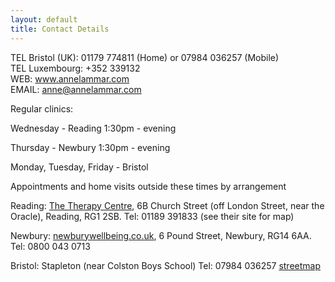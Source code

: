 ```yaml
---
layout: default
title: Contact Details
---
```


TEL Bristol (UK): 01179 774811 (Home) or 07984 036257 (Mobile)  
TEL Luxembourg: +352 339132  
WEB: www.annelammar.com  
EMAIL: anne@annelammar.com 

Regular clinics:

Wednesday - Reading 1:30pm - evening

Thursday - Newbury  1:30pm - evening

Monday, Tuesday, Friday - Bristol

Appointments and home visits outside these times by arrangement

 

Reading: <a href="http://www.thetherapycentre.org/">The Therapy Centre</a>, 6B Church Street (off London Street, near the Oracle), Reading, RG1 2SB.   Tel: 01189 391833  (see their site for map)

Newbury: <a href="www.newburywellbeing.co.uk">newburywellbeing.co.uk</a>, 6 Pound Street, Newbury, RG14 6AA.   Tel: 0800 043 0713

Bristol: Stapleton (near Colston Boys School)   Tel: 07984 036257   <a href="http://streetmap.co.uk/idmap.srf?x=361587&y=175689&z=0&sv=bs16+1bw&st=2&pc=bs16+1bw&mapp=idmap.srf&searchp=ids.srf">streetmap</a>
